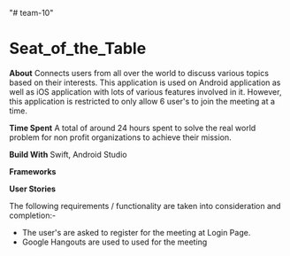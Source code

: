 "# team-10" 

# Seat_of_the_Table

**About** Connects users from all over the world to discuss various topics based on their interests. This application is used on Android application as well as iOS application with lots of various features involved in it. However, this application is restricted to only allow 6 user's to join the meeting at a time.

**Time Spent** A total of around 24 hours spent to solve the real world problem for non profit organizations to achieve their mission.

**Build With** Swift, Android Studio

**Frameworks** 

**User Stories** 

The following requirements / functionality are taken into consideration and completion:-

- The user's are asked to register for the meeting at Login Page.
- Google Hangouts are used to used for the meeting

